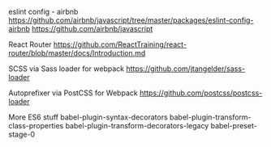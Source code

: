 



eslint config - airbnb
https://github.com/airbnb/javascript/tree/master/packages/eslint-config-airbnb
https://github.com/airbnb/javascript

React Router
https://github.com/ReactTraining/react-router/blob/master/docs/Introduction.md

SCSS
via Sass loader for webpack
https://github.com/jtangelder/sass-loader

Autoprefixer
via PostCSS for Webpack
https://github.com/postcss/postcss-loader

More ES6 stuff
babel-plugin-syntax-decorators babel-plugin-transform-class-properties babel-plugin-transform-decorators-legacy babel-preset-stage-0